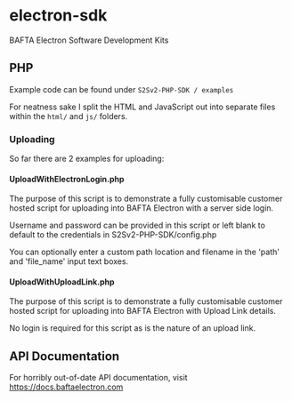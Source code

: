 # electron-sdk
BAFTA Electron Software Development Kits

## PHP

Example code can be found under `S2Sv2-PHP-SDK / examples`

For neatness sake I split the HTML and JavaScript out into separate files within the `html/` and `js/` folders.

### Uploading

So far there are 2 examples for uploading:

#### UploadWithElectronLogin.php

The purpose of this script is to demonstrate a fully customisable customer hosted script for uploading into BAFTA Electron with a server side login.

Username and password can be provided in this script or left blank to default to the credentials in S2Sv2-PHP-SDK/config.php
		
You can optionally enter a custom path location and filename in the 'path' and 'file_name' input text boxes.

#### UploadWithUploadLink.php

The purpose of this script is to demonstrate a fully customisable customer hosted script for uploading into BAFTA Electron with Upload Link details.

No login is required for this script as is the nature of an upload link.

## API Documentation

For horribly out-of-date API documentation, visit https://docs.baftaelectron.com
